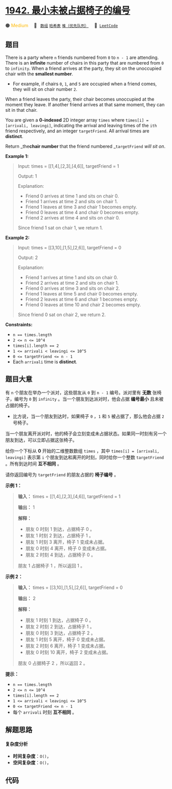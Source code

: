 # [1942. 最小未被占据椅子的编号](https://leetcode.com/problems/the-number-of-the-smallest-unoccupied-chair)

🟠 <font color=#ffb800>Medium</font>&emsp; 🔖&ensp; [`数组`](/outline/tag/array.md) [`哈希表`](/outline/tag/hash-table.md) [`堆（优先队列）`](/outline/tag/heap-priority-queue.md)&emsp; 🔗&ensp;[`LeetCode`](https://leetcode.com/problems/the-number-of-the-smallest-unoccupied-chair)

## 题目

There is a party where `n` friends numbered from `0` to `n - 1` are attending.
There is an **infinite** number of chairs in this party that are numbered from
`0` to `infinity`. When a friend arrives at the party, they sit on the
unoccupied chair with the **smallest number**.

  * For example, if chairs `0`, `1`, and `5` are occupied when a friend comes, they will sit on chair number `2`.

When a friend leaves the party, their chair becomes unoccupied at the moment
they leave. If another friend arrives at that same moment, they can sit in
that chair.

You are given a **0-indexed** 2D integer array `times` where `times[i] =
[arrivali, leavingi]`, indicating the arrival and leaving times of the `ith`
friend respectively, and an integer `targetFriend`. All arrival times are
**distinct**.

Return _the**chair number** that the friend numbered _`targetFriend` _will sit
on_.



**Example 1:**

> Input: times = [[1,4],[2,3],[4,6]], targetFriend = 1
> 
> Output: 1
> 
> Explanation: 
> - Friend 0 arrives at time 1 and sits on chair 0.
> - Friend 1 arrives at time 2 and sits on chair 1.
> - Friend 1 leaves at time 3 and chair 1 becomes empty.
> - Friend 0 leaves at time 4 and chair 0 becomes empty.
> - Friend 2 arrives at time 4 and sits on chair 0.
> 
> Since friend 1 sat on chair 1, we return 1.

**Example 2:**

> Input: times = [[3,10],[1,5],[2,6]], targetFriend = 0
> 
> Output: 2
> 
> Explanation: 
> - Friend 1 arrives at time 1 and sits on chair 0.
> - Friend 2 arrives at time 2 and sits on chair 1.
> - Friend 0 arrives at time 3 and sits on chair 2.
> - Friend 1 leaves at time 5 and chair 0 becomes empty.
> - Friend 2 leaves at time 6 and chair 1 becomes empty.
> - Friend 0 leaves at time 10 and chair 2 becomes empty.
> 
> Since friend 0 sat on chair 2, we return 2.

**Constraints:**

  * `n == times.length`
  * `2 <= n <= 10^4`
  * `times[i].length == 2`
  * `1 <= arrivali < leavingi <= 10^5`
  * `0 <= targetFriend <= n - 1`
  * Each `arrivali` time is **distinct**.


## 题目大意

有 `n` 个朋友在举办一个派对，这些朋友从 `0` 到 `n - 1` 编号。派对里有 **无数** 张椅子，编号为 `0` 到 `infinity`
。当一个朋友到达派对时，他会占据 **编号最小** 且未被占据的椅子。

  * 比方说，当一个朋友到达时，如果椅子 `0` ，`1` 和 `5` 被占据了，那么他会占据 `2` 号椅子。

当一个朋友离开派对时，他的椅子会立刻变成未占据状态。如果同一时刻有另一个朋友到达，可以立即占据这张椅子。

给你一个下标从 **0** 开始的二维整数数组 `times` ，其中 `times[i] = [arrivali, leavingi]` 表示第 `i`
个朋友到达和离开的时刻，同时给你一个整数 `targetFriend` 。所有到达时间 **互不相同** 。

请你返回编号为 `targetFriend` 的朋友占据的 **椅子编号** 。

**示例 1：**

> 
> 
> 
> 
> 
> **输入：** times = [[1,4],[2,3],[4,6]], targetFriend = 1
> 
> **输出：** 1
> 
> **解释：**
> - 朋友 0 时刻 1 到达，占据椅子 0 。
> - 朋友 1 时刻 2 到达，占据椅子 1 。
> - 朋友 1 时刻 3 离开，椅子 1 变成未占据。
> - 朋友 0 时刻 4 离开，椅子 0 变成未占据。
> - 朋友 2 时刻 4 到达，占据椅子 0 。
> 
> 朋友 1 占据椅子 1 ，所以返回 1 。
> 
> 

**示例 2：**

> 
> 
> 
> 
> 
> **输入：** times = [[3,10],[1,5],[2,6]], targetFriend = 0
> 
> **输出：** 2
> 
> **解释：**
> - 朋友 1 时刻 1 到达，占据椅子 0 。
> - 朋友 2 时刻 2 到达，占据椅子 1 。
> - 朋友 0 时刻 3 到达，占据椅子 2 。
> - 朋友 1 时刻 5 离开，椅子 0 变成未占据。
> - 朋友 2 时刻 6 离开，椅子 1 变成未占据。
> - 朋友 0 时刻 10 离开，椅子 2 变成未占据。
> 
> 朋友 0 占据椅子 2 ，所以返回 2 。
> 
> 

**提示：**

  * `n == times.length`
  * `2 <= n <= 10^4`
  * `times[i].length == 2`
  * `1 <= arrivali < leavingi <= 10^5`
  * `0 <= targetFriend <= n - 1`
  * 每个 `arrivali` 时刻 **互不相同** 。


## 解题思路

#### 复杂度分析

- **时间复杂度**：`O()`，
- **空间复杂度**：`O()`，

## 代码

```javascript

```